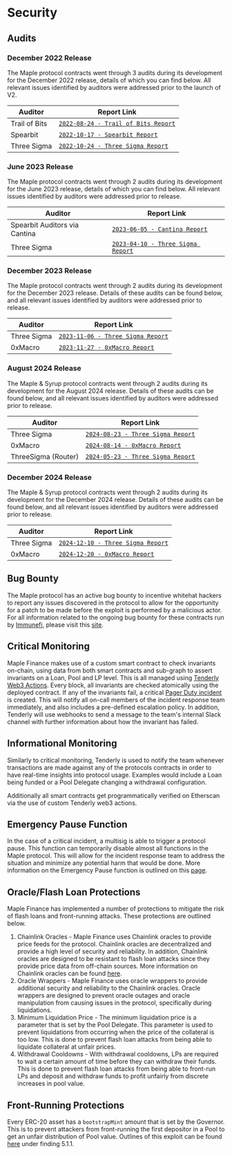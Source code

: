 # Security

## Audits

### December 2022 Release

The Maple protocol contracts went through 3 audits during its development for the December 2022 release, details of which you can find below. All relevant issues identified by auditors were addressed prior to the launch of V2.

| Auditor       | Report Link                                                                                                                                                                               |
| ------------- | ----------------------------------------------------------------------------------------------------------------------------------------------------------------------------------------- |
| Trail of Bits | [`2022-08-24 - Trail of Bits Report`](https://github.com/maple-labs/maple-core-v2/blob/main/audits/2022-december/TrailOfBits-Maple.pdf) |
| Spearbit      | [`2022-10-17 - Spearbit Report`](https://github.com/maple-labs/maple-core-v2/blob/main/audits/2022-december/Spearbit-maple.pdf)                   |
| Three Sigma   | [`2022-10-24 - Three Sigma Report`](https://github.com/maple-labs/maple-core-v2/blob/main/audits/2022-december/Three-Sigma-Maple-Finance-Dec-2022.pdf)   |




### June 2023 Release

The Maple protocol contracts went through 2 audits during its development for the June 2023 release, details of which you can find below. All relevant issues identified by auditors were addressed prior to release.

| Auditor                       | Report Link                                                                                                                                                                |
| ----------------------------- | -------------------------------------------------------------------------------------------------------------------------------------------------------------------------- |
| Spearbit Auditors via Cantina | [`2023-06-05 - Cantina Report`](https://github.com/maple-labs/maple-core-v2/blob/main/audits/2023-june/cantina-Maple.pdf)                         |
| Three Sigma                   | [`2023-04-10 - Three Sigma Report`](https://github.com/maple-labs/maple-core-v2/blob/main/audits/2023-june/Three-Sigma-Maple-Finance-Jun-2023.pdf) |


### December 2023 Release

The Maple protocol contracts went through 2 audits during its development for the December 2023 release. Details of these audits can be found below, and all relevant issues identified by auditors were addressed prior to release.

| Auditor     | Report Link                                                                                                                                                         |
| ----------- | ------------------------------------------------------------------------------------------------------------------------------------------------------------------- |
| Three Sigma | [`2023-11-06 - Three Sigma Report`](https://github.com/maple-labs/maple-core-v2/blob/main/audits/2023-december/Three-Sigma-Maple-Finance-Dec-2023.pdf) |
| 0xMacro     | [`2023-11-27 - 0xMacro Report`](https://github.com/maple-labs/maple-core-v2/blob/main/audits/2023-december/0xMacro-Maple-Finance-Dec-2023.pdf)         |

### August 2024 Release

The Maple & Syrup protocol contracts went through 2 audits during its development for the August 2024 release. Details of these audits can be found below, and all relevant issues identified by auditors were addressed prior to release.

| Auditor     | Report Link                                                                                                                                                         |
| ----------- | ------------------------------------------------------------------------------------------------------------------------------------------------------------------- |
| Three Sigma | [`2024-08-23 - Three Sigma Report`](https://github.com/maple-labs/maple-core-v2/blob/main/audits/2024-august/ThreeSigma-Maple-Finance-Aug-2024.pdf) |
| 0xMacro     | [`2024-08-14 - 0xMacro Report`](https://github.com/maple-labs/maple-core-v2/blob/main/audits/2024-august/Three-Sigma-Maple-Finance-Aug-2024.pdf)         |
| ThreeSigma (Router) | [`2024-05-23 - Three Sigma Report`](https://github.com/maple-labs/maple-core-v2/blob/main/audits/2024-august/Three-Sigma-Maple-Finance-Aug-2024-Syrup.pdf) |

### December 2024 Release

The Maple & Syrup protocol contracts went through 2 audits during its development for the December 2024 release. Details of these audits can be found below, and all relevant issues identified by auditors were addressed prior to release.

| Auditor     | Report Link                                                                                                                                                         |
| ----------- | ------------------------------------------------------------------------------------------------------------------------------------------------------------------- |
| Three Sigma | [`2024-12-10 - Three Sigma Report`](https://github.com/maple-labs/maple-core-v2/blob/main/audits/2024-december/Three-Sigma-Maple-Finance-Dec-2024%20.pdf) |
| 0xMacro     | [`2024-12-20 - 0xMacro Report`](https://github.com/maple-labs/maple-core-v2/blob/main/audits/2024-december/0xMacro-Maple-Finance-Dec-2024.pdf)         |



## Bug Bounty

The Maple protocol has an active bug bounty to incentive whitehat hackers to report any issues discovered in the protocol to allow for the opportunity for a patch to be made before the exploit is performed by a malicious actor. For all information related to the ongoing bug bounty for these contracts run by [Immunefi](https://immunefi.com/), please visit this [site](https://immunefi.com/bounty/maple/).


## Critical Monitoring

Maple Finance makes use of a custom smart contract to check invariants on-chain, using data from both smart contracts and sub-graph to assert invariants on a Loan, Pool and LP level. This is all managed using [Tenderly Web3 Actions](https://docs.tenderly.co/web3-actions/intro-to-web3-actions). Every block, all invariants are checked atomically using the deployed contract. If any of the invariants fail, a critical [Pager Duty incident](https://support.pagerduty.com/docs/incidents) is created. This will notify all on-call members of the incident response team immediately, and also includes a pre-defined escalation policy. In addition, Tenderly will use webhooks to send a message to the team's internal Slack channel with further information about how the invariant has failed.

## Informational Monitoring

Similarly to critical monitoring, Tenderly is used to notify the team whenever transactions are made against any of the protocols contracts in order to have real-time insights into protocol usage. Examples would include a Loan being funded or a Pool Delegate changing a withdrawal configuration.

Additionally all smart contracts get programmatically verified on Etherscan via the use of custom Tenderly web3 actions.

## Emergency Pause Function

In the case of a critical incident, a multisig is able to trigger a protocol pause. This function can temporarily disable almost all functions in the Maple protocol. This will allow for the incident response team to address the situation and minimize any potential harm that would be done. More information on the Emergency Pause function is outlined on this [page](emergency-protocol-pause-function.md).

## Oracle/Flash Loan Protections

Maple Finance has implemented a number of protections to mitigate the risk of flash loans and front-running attacks. These protections are outlined below.

1. Chainlink Oracles - Maple Finance uses Chainlink oracles to provide price feeds for the protocol. Chainlink oracles are decentralized and provide a high level of security and reliability. In addition, Chainlink oracles are designed to be resistant to flash loan attacks since they provide price data from off-chain sources. More information on Chainlink oracles can be found [here](https://docs.chain.link/).
2. Oracle Wrappers - Maple Finance uses oracle wrappers to provide additional security and reliability to the Chainlink oracles. Oracle wrappers are designed to prevent oracle outages and oracle manipulation from causing issues in the protocol, specifically during liquidations.
3. Minimum Liquidation Price - The minimum liquidation price is a parameter that is set by the Pool Delegate. This parameter is used to prevent liquidations from occurring when the price of the collateral is too low. This is done to prevent flash loan attacks from being able to liquidate collateral at unfair prices.
4. Withdrawal Cooldowns - With withdrawal cooldowns, LPs are required to wait a certain amount of time before they can withdraw their funds. This is done to prevent flash loan attacks from being able to front-run LPs and deposit and withdraw funds to profit unfairly from discrete increases in pool value.

## Front-Running Protections

Every ERC-20 asset has a `bootstrapMint` amount that is set by the Governor. This is to prevent attackers from front-running the first depositor in a Pool to get an unfair distribution of Pool value. Outlines of this exploit can be found [here](https://docs.google.com/viewer?url=https://github.com/maple-labs/maple-v2-audits/files/10223545/Maple.Finance.v2.-.Spearbit.pdf) under finding 5.1.1.
